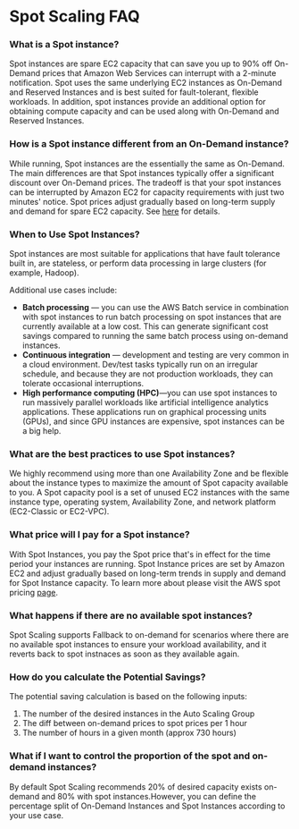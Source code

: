# Spot Scaling FAQ

### **What is a Spot instance?**

Spot instances are spare EC2 capacity that can save you up to 90% off On-Demand prices that Amazon Web Services can interrupt with a 2-minute notification. Spot uses the same underlying EC2 instances as On-Demand and Reserved Instances and is best suited for fault-tolerant, flexible workloads. In addition, spot instances provide an additional option for obtaining compute capacity and can be used along with On-Demand and Reserved Instances.

### **How is a Spot instance different from an On-Demand instance?**

While running, Spot instances are the essentially the same as On-Demand. The main differences are that Spot instances typically offer a significant discount over On-Demand prices. The tradeoff is that your spot instances can be interrupted by Amazon EC2 for capacity requirements with just two minutes' notice. Spot prices adjust gradually based on long-term supply and demand for spare EC2 capacity. See [here](https://www.amazonaws.cn/en/ec2/spot-instances) for details.

### **When to Use Spot Instances?**

Spot instances are most suitable for applications that have fault tolerance built in, are stateless, or perform data processing in large clusters \(for example, Hadoop\). 

Additional use cases include:

* **Batch processing** — you can use the AWS Batch service in combination with spot instances to run batch processing on spot instances that are currently available at a low cost. This can generate significant cost savings compared to running the same batch process using on-demand instances. 
* **Continuous integration** — development and testing are very common in a cloud environment. Dev/test tasks typically run on an irregular schedule, and because they are not production workloads, they can tolerate occasional interruptions. 
* **High performance computing \(HPC\)**—you can use spot instances to run massively parallel workloads like artificial intelligence analytics applications. These applications run on graphical processing units \(GPUs\), and since GPU instances are expensive, spot instances can be a big help.

### **What are the best practices to use Spot instances?**

We highly recommend using more than one Availability Zone and be flexible about the instance types to maximize the amount of Spot capacity available to you. A Spot capacity pool is a set of unused EC2 instances with the same instance type, operating system, Availability Zone, and network platform \(EC2-Classic or EC2-VPC\). 

### **What price will I pay for a Spot instance?**

With Spot Instances, you pay the Spot price that's in effect for the time period your instances are running. Spot Instance prices are set by Amazon EC2 and adjust gradually based on long-term trends in supply and demand for Spot Instance capacity. To learn more about please visit the AWS spot pricing [page](https://aws.amazon.com/ec2/spot/instance-advisor/).

### **What happens if there are no available spot instances?**

Spot Scaling supports Fallback to on-demand for scenarios where there are no available spot instances to ensure your workload availability, and it reverts back to spot instnaces as soon as they available again.

### **How do you calculate the Potential Savings?**

The potential saving calculation is based on the following inputs:  
 1. The number of the desired instances in the Auto Scaling Group  
 2. The diff between on-demand prices to spot prices per 1 hour  
 3. The number of hours in a given month \(approx 730 hours\)

### **What if I want to control the proportion of the spot and on-demand instances?**

By default Spot Scaling recommends 20% of desired capacity exists on-demand and 80% with spot instances.However, you can define the percentage split of On-Demand Instances and Spot Instances according to your use case.

